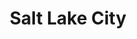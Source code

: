 ---
place: salt-lake-city-ut
title: Salt Lake City
states:
  - UT
type: local
x: -111.8910474
y: 40.7607793
wwc: true
---